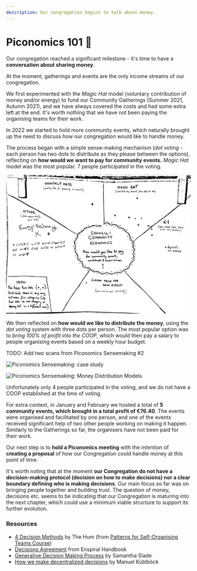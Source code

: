 ```yaml
---
description: Our congregation begins to talk about money.
---
```


# Piconomics 101 🍪

Our congregation reached a significant milestone - it's time to have a **conversation about sharing money**.

At the moment, gatherings and events are the only income streams of our congregation.

We first experimented with the *Magic Hat* model (voluntary contribution of money and/or energy) to fund our Community Gatherings (Summer 2021, Autumn 2021), and we have always covered the costs and had some extra left at the end. It's worth nothing that we have not been paying the organising teams for their work.

In 2022 we started to hold more community events, which naturally brought up the need to discuss how our congregation would like to handle money.

The process began with a simple sense-making mechanism (*dot voting* - each person has two dots to distribute as they please between the options), reflecting on **how would we want to pay for community events.** *Magic Hat* model was the most popular. 7 people participated in the voting.

![Piconomics Sensemaking: How to Pay for Events](.gitbook/assets/piconomics-events.jpg)

We then reflected on **how would we like to distribute the money**, using the *dot voting* system with three dots per person. The most popular option was to *bring 100% of profit into the COOP*, which would then pay a salary to people organising events based on a weekly hour budget. 

TODO: Add two scans from Piconomics Sensemaking #2 

![Piconomics Sensemaking: case study](.gitbook/assets/piconomics-case-study.jpeg)

![Piconomics Sensemaking: Money Distribution Models](.gitbook/assets/piconomics-money-models.jpeg)

Unfortunately only 4 people participated in the voting, and we do not have a COOP established at the time of voting. 

For extra context, in January and February we hosted a total of **5 community events, which brought in a total profit of €76.40**. The events were organised and facilitated by one person, and one of the events received significant help of two other people working on making it happen. Similarly to the Gatherings so far, the organisers have not been paid for their work.

Our next step is to **hold a Piconomics meeting** with the intention of **creating a proposal** of how our Congregation could handle money at this point of time.

It's worth noting that at the moment **our Congregation do not have a decision-making protocol (decision on how to make decisions) nor a clear boundary defining who is making decisions**. Our main focus so far was on bringing people together and building trust. The question of money, decisions etc. seems to be indicating that our Congregation is maturing into the next chapter, which could use a minimum viable structure to support its further evolution.


### Resources
- [4 Decision Methods](https://import.cdn.thinkific.com/241646/4DecisionMethodsforDecentralisedTeams-200303-143417.pdf) by The Hum (from [Patterns for Self-Organising Teams Course](https://www.thehum.org/online-course))
- [Decisions Agreement](https://handbook.enspiral.com/agreements/decisions) from Enspiral Handbook
- [Generative Decision Making Process](https://medium.com/percolab-droplets/generative-decision-making-process-cf0b131c5ac4) by Samantha Slade
- [How we make decentralized decisions](https://medium.com/the-caring-network-company/how-we-make-decentralized-decisions-ad869417b772) by Manuel Küblböck